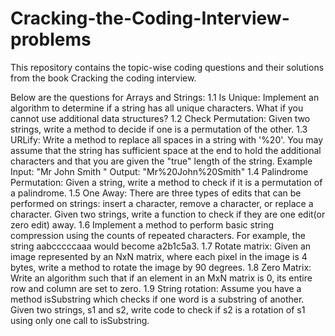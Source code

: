 # Cracking-the-Coding-Interview-problems
This repository contains the topic-wise coding questions and their solutions from the book Cracking the coding interview.

Below are the questions for Arrays and Strings:
1.1 Is Unique: Implement an algorithm to determine if a string has all unique characters. What if you cannot use additional data structures?
1.2 Check Permutation: Given two strings, write a method to decide if one is a permutation of the other.
1.3 URLify: Write a method to replace all spaces in a string with '%20'. You may assume that the string has sufficient space at the end to hold the additional
    characters and that you are given the "true" length of the string.
    Example
    Input: "Mr John Smith "
    Output: "Mr%20John%20Smith"
1.4 Palindrome Permutation: Given a string, write a method to check if it is a permutation of a palindrome.
1.5 One Away: There are three types of edits that can be performed on strings: insert a character, remove a character, or replace a character. Given two strings, 
    write a function to check if they are one edit(or zero edit) away.
1.6 Implement a method to perform basic string compression using the counts of repeated characters. For example, the string aabcccccaaa would become a2b1c5a3.
1.7 Rotate matrix: Given an image represented by an NxN matrix, where each pixel in the image is 4 bytes, write a method to rotate the image by 90 degrees.
1.8 Zero Matrix: Write an algorithm such that if an element in an MxN matrix is 0, its entire row and column are set to zero.
1.9 String rotation: Assume you have a method isSubstring which checks if one word is a substring of another. Given two strings, s1 and s2, write code to check if s2 is a rotation of s1 using only one call to isSubstring.

